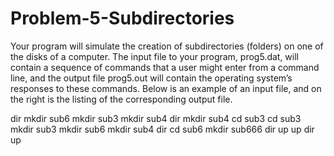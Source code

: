 # Problem-5-Subdirectories

Your program will simulate the creation of subdirectories (folders) on one of the disks of a computer. The input file to your program, prog5.dat, will contain a sequence of commands that a user might enter from a command line, and the output file prog5.out will contain the
operating system’s responses to these commands. Below is an example of an input file, and on the right is the listing of the corresponding output
file.

dir
mkdir sub6
mkdir sub3
mkdir sub4
dir
mkdir sub4
cd sub3
cd sub3
mkdir sub3
mkdir sub6
mkdir sub4
dir
cd sub6
mkdir sub666
dir
up
up
dir
up
